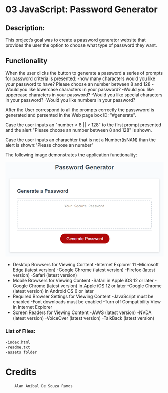 # 03 JavaScript: Password Generator

## Description:
This project’s goal was to create a password generator website that provides the user the option to choose what type of password they want.

## Functionality
When the user clicks the button to generate a password a series of prompts for password criteria is presented:
    -how many characters would you like your password to have?  Please choose an number between 8 and 128
    -Would you like lowercase characters in your password?
    -Would you like uppercase characters in your password?
    -Would you like special characters in your password?
    -Would you like numbers in your password?

After the User correspond to all the prompts correctly the passwword is generated and persented in the Web page box ID: "#generate".

Case the user inputs an "number < 8 || > 128" to the first prompt presented and the alert "Please choose an number between 8 and 128" is shown.

Case the user inputs an charachter that is not a Number(isNAN) than the alert is shown:"Please choose an number" 

The following image demonstrates the application functionality:

![Password Generator](./Assets/03-javascript-homework-demo.png)

* Desktop Browsers for Viewing Content
    -Internet Explorer 11
    -Microsoft Edge (latest version)
    -Google Chrome (latest version)
    -Firefox (latest version)
    -Safari (latest version)
* Mobile Browsers for Viewing Content
    -Safari in Apple iOS 12 or later
    -Google Chrome (latest version) in Apple iOS 12 or later
    -Google Chrome (latest version) in Android OS 6 or later
* Required Browser Settings for Viewing Content
    -JavaScript must be enabled
    -Font downloads must be enabled
    -Turn off Compatibility View in Internet Explorer
* Screen Readers for Viewing Content
    -JAWS (latest version)
    -NVDA (latest version)
    -VoiceOver (latest version)
    -TalkBack (latest version)

### List of Files:
    -index.html
    -readme.txt
    -assets folder

# Credits
	    Alan Anibal De Souza Ramos
